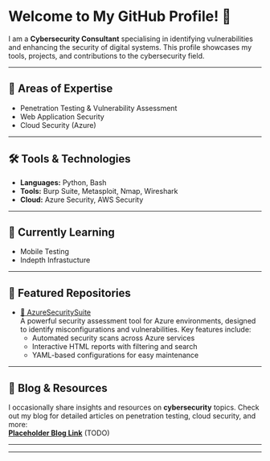 # Welcome to My GitHub Profile! 👋

I am a **Cybersecurity Consultant** specialising in identifying vulnerabilities and enhancing the security of digital systems. This profile showcases my tools, projects, and contributions to the cybersecurity field.


---

## 🔐 Areas of Expertise
- Penetration Testing & Vulnerability Assessment
- Web Application Security
- Cloud Security (Azure)
---

## 🛠️ Tools & Technologies
- **Languages:** Python, Bash
- **Tools:** Burp Suite, Metasploit, Nmap, Wireshark
- **Cloud:** Azure Security, AWS Security

---

## 🌱 Currently Learning
- Mobile Testing
- Indepth Infrastucture

---

## 📂 Featured Repositories
- [🔗 AzureSecuritySuite](https://github.com/D4rkm4g1c/AzureSecuritySuite)  
  A powerful security assessment tool for Azure environments, designed to identify misconfigurations and vulnerabilities. Key features include:  
  - Automated security scans across Azure services  
  - Interactive HTML reports with filtering and search  
  - YAML-based configurations for easy maintenance



---

## 📖 Blog & Resources
I occasionally share insights and resources on **cybersecurity** topics. Check out my blog for detailed articles on penetration testing, cloud security, and more:  
**[Placeholder Blog Link](#)** (TODO)

---


---


